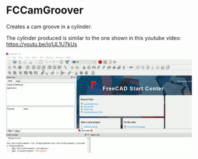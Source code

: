 # FCCamGroover
Creates a cam groove in a cylinder.

The cylinder produced is similar to the one shown in this youtube video: <a href = 'https://youtu.be/io1JL1U7kUs'>https://youtu.be/io1JL1U7kUs</a>

<img src='cam-groover-opt.gif' alt='animated gif'>
